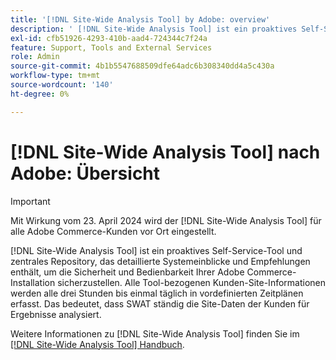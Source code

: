 ```yaml
---
title: '[!DNL Site-Wide Analysis Tool] by Adobe: overview'
description: ' [!DNL Site-Wide Analysis Tool] ist ein proaktives Self-Service-Tool und zentrales Repository, das detaillierte Systemeinblicke und Empfehlungen enthält, um die Sicherheit und Bedienbarkeit Ihrer Adobe Commerce-Installation sicherzustellen. Alle Tool-bezogenen Kunden-Site-Informationen werden alle drei Stunden bis einmal täglich in vordefinierten Zeitplänen erfasst. Das bedeutet, dass SWAT ständig die Site-Daten der Kunden für Ergebnisse analysiert.'
exl-id: cfb51926-4293-410b-aad4-724344c7f24a
feature: Support, Tools and External Services
role: Admin
source-git-commit: 4b1b5547688509dfe64adc6b308340dd4a5c430a
workflow-type: tm+mt
source-wordcount: '140'
ht-degree: 0%

---
```


# [!DNL Site-Wide Analysis Tool] nach Adobe: Übersicht

>[!IMPORTANT]
>
>Mit Wirkung vom 23. April 2024 wird der [!DNL Site-Wide Analysis Tool] für alle Adobe Commerce-Kunden vor Ort eingestellt.

[!DNL Site-Wide Analysis Tool] ist ein proaktives Self-Service-Tool und zentrales Repository, das detaillierte Systemeinblicke und Empfehlungen enthält, um die Sicherheit und Bedienbarkeit Ihrer Adobe Commerce-Installation sicherzustellen. Alle Tool-bezogenen Kunden-Site-Informationen werden alle drei Stunden bis einmal täglich in vordefinierten Zeitplänen erfasst. Das bedeutet, dass SWAT ständig die Site-Daten der Kunden für Ergebnisse analysiert.

Weitere Informationen zu [!DNL Site-Wide Analysis Tool] finden Sie im [[!DNL Site-Wide Analysis Tool] Handbuch](https://experienceleague.adobe.com/docs/commerce-operations/tools/site-wide-analysis-tool/intro.html).
